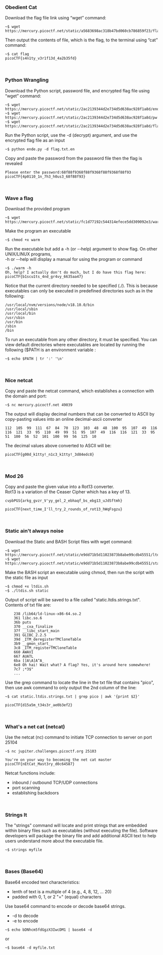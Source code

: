 ### Obedient Cat

Download the flag file link using “wget” command:
```console
~$ wget https://mercury.picoctf.net/static/a5683698ac318b47bd060cb786859f23/flag   
```
Then output the contents of file, which is the flag, to the terminal using “cat” command:
```console
~$ cat flag
picoCTF{s4n1ty_v3r1f13d_4a2b35fd}
```

&nbsp;

### Python Wrangling

Download the Python script, password file, and encrypted flag file using “wget” command:
```console
~$ wget https://mercury.picoctf.net/static/2ac2139344d2e734d5d638ac928f1a8d/ende.py 
~$ wget https://mercury.picoctf.net/static/2ac2139344d2e734d5d638ac928f1a8d/pw.txt
~$ wget https://mercury.picoctf.net/static/2ac2139344d2e734d5d638ac928f1a8d/flag.txt.en  
 ```

Run the Python script, use the -d (decrypt) argument, and use the encrypted flag file as an input
```console
~$ python ende.py -d flag.txt.en
```

Copy and paste the password from the password file then the flag is revealed
```console
Please enter the password:68f88f9368f88f9368f88f9368f88f93
picoCTF{4p0110_1n_7h3_h0us3_68f88f93}
```
&nbsp;

### Wave a flag

Download the provided program
```console
~$ wget https://mercury.picoctf.net/static/fc1d77192c544314efece5dd309092e3/warm
```
Make the program an executable
```console
~$ chmod +x warm
```
Run the executable but add a -h (or --help) argument to show flag. On other UNIX/LINUX programs,\
-h or --help will display a manual for using the program or command
```console
~$ ./warm -h
Oh, help? I actually don't do much, but I do have this flag here: picoCTF{b1scu1ts_4nd_gr4vy_6635aa47}
```
Notice that the current directory needed to be specified (./). This is because executables can only be executed in predefined directories such as in the following:
```console
/usr/local/nvm/versions/node/v18.10.0/bin
/usr/local/sbin
/usr/local/bin
/usr/sbin
/usr/bin
/sbin
/bin
```
To run an executable from any other directory, it must be specified. You can view default directories where executables are located by running the following ($PATH is an environment variable : 
```console
~$ echo $PATH | tr ':' '\n'
```

&nbsp;

### Nice netcat

Copy and paste the netcat command, which establishes a connection with the domain and port:
```console
~$ nc mercury.picoctf.net 49039
```
The output will display decimal numbers that can be converted to ASCII by copy-pasting values into an online decimal-ascii converter
```console
112  105  99  111  67  84  70  123  103  48  48  100  95  107  49  116  116  121  33  95  110  49  99  51  95  107  49  116  116  121  33  95  51  100  56  52  101  100  99  56  125  10
```
The decimal values above converted to ASCII will be:
```console
picoCTF{g00d_k1tty!_n1c3_k1tty!_3d84edc8}
```

&nbsp;

### Mod 26

Copy and paste the given value into a Rot13 converter.\
Rot13 is a variation of the Ceaser Cipher which has a key of 13.
```console
cvpbPGS{arkg_gvzr_V'yy_gel_2_ebhaqf_bs_ebg13_uJdSftmh}
```
```console
picoCTF{next_time_I'll_try_2_rounds_of_rot13_hWqFsgzu}
```

&nbsp;

### Static ain't always noise

Download the Static and BASH Script files with wget command:
```console
~$ wget https://mercury.picoctf.net/static/e9dd71b5d11023873b8abe99cdb45551/ltdis.sh
~$ wget https://mercury.picoctf.net/static/e9dd71b5d11023873b8abe99cdb45551/static
```
Make the BASH script an executable using chmod, then run the script with the static file as input
```console
~$ chmod +x ltdis.sh
~$ ./ltdis.sh static
```
Output of script will be saved to a file called "static.ltdis.strings.txt". Contents of txt file are:
```console
    238 /lib64/ld-linux-x86-64.so.2
    361 libc.so.6
    36b puts
    370 __cxa_finalize
    37f __libc_start_main
    391 GLIBC_2.2.5
    39d _ITM_deregisterTMCloneTable
    3b9 __gmon_start__
    3c8 _ITM_registerTMCloneTable
    660 AWAVI
    667 AUATL
    6ba []A\A]A^A_
    6e8 Oh hai! Wait what? A flag? Yes, it's around here somewhere!
    7c7 ;*3$"
    ...
 ```
 Use the grep command to locate the line in the txt file that contains "pico", then use awk command to only output the 2nd column of the line:
 ```console
 ~$ cat static.ltdis.strings.txt | grep pico | awk '{print $2}'
 ```
  ```console
picoCTF{d15a5m_t34s3r_ae0b3ef2}
 ```
 
 &nbsp;

### What's a net cat (netcat)

Use the netcat (nc) command to initiate TCP connection to server on port 25104

```console
~$ nc jupiter.challenges.picoctf.org 25103

You're on your way to becoming the net cat master
picoCTF{nEtCat_Mast3ry_d0c64587}
```
Netcat functions include:
- inbound / outbound TCP/UDP connections
- port scanning
- establishing backdoors

 &nbsp;

### Strings It 

The "strings" command will locate and print strings that are embedded within binary files such as executables (without executing the file).
Software developers will package the binary file and add additional ASCII text to help users understand more about the executable file.
```console
~$ strings myfile
```

&nbsp;

### Bases (Base64)

Base64 encoded text characteristics:
- lenth of text is a multiple of 4 (e.g., 4, 8, 12, ... 20)
- padded with 0, 1, or 2 "=" (equal) characters

Use base64 command to encode or decode base64 strings. 
- -d to decode
- -e to encode

```console
~$ echo bDNhcm5fdGgzX3IwcDM1 | base64 -d
```
or 
```console
~$ base64 -d myfile.txt
```


